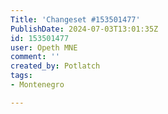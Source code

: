 ```yaml
---
Title: 'Changeset #153501477'
PublishDate: 2024-07-03T13:01:35Z
id: 153501477
user: Opeth MNE
comment: ''
created_by: Potlatch
tags:
- Montenegro

---
```

